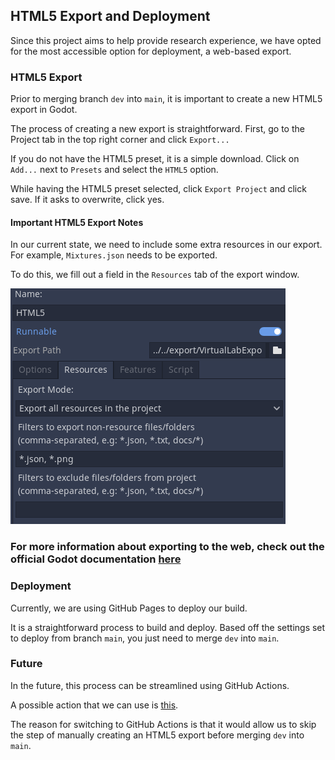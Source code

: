 ## HTML5 Export and Deployment
Since this project aims to help provide research experience, we have opted for the most accessible option for deployment, a web-based export.

### HTML5 Export
Prior to merging branch `dev` into `main`, it is important to create a new HTML5 export in Godot.

The process of creating a new export is straightforward. First, go to the Project tab in the top right corner and click `Export...`

If you do not have the HTML5 preset, it is a simple download. Click on `Add...` next to `Presets` and select the `HTML5` option.

While having the HTML5 preset selected, click `Export Project` and click save. If it asks to overwrite, click yes.

#### Important HTML5 Export Notes
In our current state, we need to include some extra resources in our export. For example, `Mixtures.json` needs to be exported.

To do this, we fill out a field in the `Resources` tab of the export window.

![image](./images/deployment/HTML5%20Export%20Extras.png)

### For more information about exporting to the web, check out the official Godot documentation [here](https://docs.godotengine.org/en/4.3/tutorials/export/exporting_for_web.html)

### Deployment
Currently, we are using GitHub Pages to deploy our build.

It is a straightforward process to build and deploy. Based off the settings set to deploy from branch `main`, you just need to merge `dev` into `main`.

### Future
In the future, this process can be streamlined using GitHub Actions.

A possible action that we can use is [this](https://github.com/firebelley/godot-export).

The reason for switching to GitHub Actions is that it would allow us to skip the step of manually creating an HTML5 export before merging `dev` into `main`.
